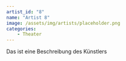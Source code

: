 ```yaml
---
artist_id: "8"
name: "Artist 8"
image: /assets/img/artists/placeholder.png
categories:
    - Theater
---
```

Das ist eine Beschreibung des Künstlers

